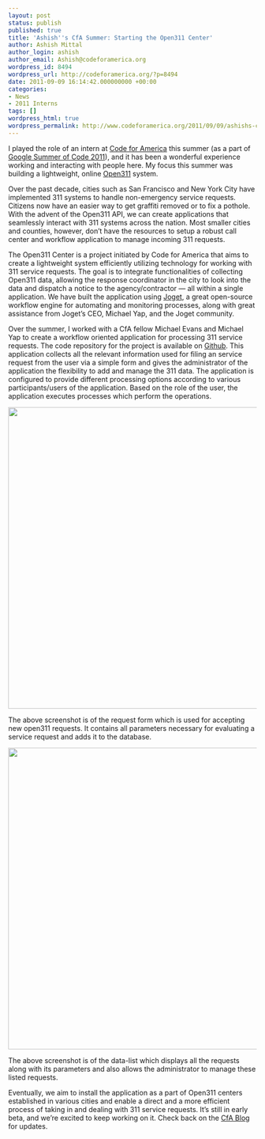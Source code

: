 ```yaml
---
layout: post
status: publish
published: true
title: 'Ashish''s CfA Summer: Starting the Open311 Center'
author: Ashish Mittal
author_login: ashish
author_email: Ashish@codeforamerica.org
wordpress_id: 8494
wordpress_url: http://codeforamerica.org/?p=8494
date: 2011-09-09 16:14:42.000000000 +00:00
categories:
- News
- 2011 Interns
tags: []
wordpress_html: true
wordpress_permalink: http://www.codeforamerica.org/2011/09/09/ashishs-cfa-summer-starting-the-open311-center/
---
```


<p>I played the role of an intern at <a href="http://codeforamerica.org/">Code for America</a> this summer (as a part of <a href="http://socghop.appspot.com/gsoc/homepage/google/gsoc2011">Google Summer of Code 2011</a>), and it has been a wonderful experience working and interacting with people here. My focus this summer was building a lightweight, online <a href="http://open311.org">Open311</a> system.</p>
<p>Over the past decade, cities such as San Francisco and New York City have implemented 311 systems to handle non-emergency service requests. Citizens now have an easier way to get graffiti removed or to fix a pothole. With the advent of the Open311 API, we can create applications that seamlessly interact with 311 systems across the nation. Most smaller cities and counties, however, don’t have the resources to setup a robust call center and workflow application to manage incoming 311 requests. </p>
<p>The Open311 Center is a project initiated by Code for America that aims to create a lightweight system efficiently utilizing technology for working with 311 service requests. The goal is to integrate functionalities of collecting Open311 data, allowing the response coordinator in the city to look into the data and dispatch a notice to the agency/contractor — all within a single application. We have built the application using <a href="http://joget.com/">Joget</a>, a great open-source workflow engine for automating and monitoring processes, along with great assistance from Joget’s CEO, Michael Yap, and the Joget community.</p>
<p>Over the summer, I worked with a CfA fellow Michael Evans and Michael Yap to create a workflow oriented application for processing 311 service requests. The code repository for the project is available on <a href="https://github.com/codeforamerica/open311-on-joget">Github</a>. This application collects all the relevant information used for filing an service request from the user via a simple form and gives the administrator of the application the flexibility to add and manage the 311 data. The application is configured to provide different processing options according to various participants/users of the application. Based on the role of the user, the application executes processes which perform the operations.</p>
<p><a href="http://codeforamerica.org/wp-content/uploads/2011/09/311-1.png"><img alt="" class="aligncenter size-full wp-image-8501" src="http://codeforamerica.org/wp-content/uploads/2011/09/311-1.png" title="311-1" width="610"/></a></p>
<p>The above screenshot is of the request form which is used for accepting new open311 requests. It contains all parameters necessary for evaluating a service request and adds it to the database.</p>
<p><a href="http://codeforamerica.org/wp-content/uploads/2011/09/311-2.png"><img alt="" class="aligncenter size-full wp-image-8502" src="http://codeforamerica.org/wp-content/uploads/2011/09/311-2.png" title="311-2" width="610"/></a></p>
<p>The above screenshot is of the data-list which displays all the requests along with its parameters and also allows the administrator to manage these listed requests.</p>
<p>Eventually, we aim to install the application as a part of Open311 centers established in various cities and enable a direct and a more efficient process of taking in and dealing with 311 service requests. It’s still in early beta, and we’re excited to keep working on it. Check back on the <a href="http://codeforamerica.org/blog">CfA Blog</a> for updates.</p>
